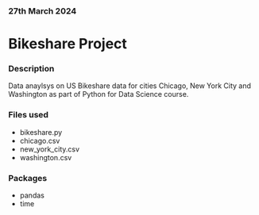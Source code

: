 ### 27th March 2024

# Bikeshare Project

### Description
Data anaylsys on US Bikeshare data for cities Chicago, New York City and Washington as part of Python for Data Science course.

### Files used
- bikeshare.py
- chicago.csv
- new_york_city.csv
- washington.csv

### Packages 
- pandas
- time
